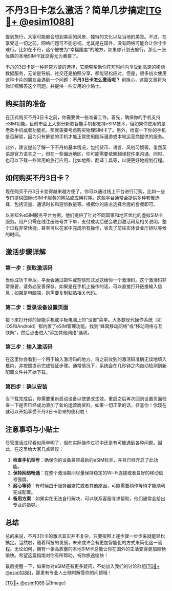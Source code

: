 # 不丹3日卡怎么激活？简单几步搞定[[TG💪+ @esim1088](https://t.me/s/esim1088)]

提到旅行，大家可能都会想到美丽的风景、独特的文化以及当地的美食。不过，在享受这一切之前，网络问题可不能忽视。尤其是在国外，没有网络可能会让你寸步难行。比如在不丹，这个被誉为“幸福国度”的地方，如果你计划去旅行，那么一张优质的本地SIM卡就显得尤为重要了。

不丹的3日卡是一种非常方便的选择，它能够帮助你在短时间内享受到高速的移动数据服务，无论是导航、社交还是拍照分享，都能轻松应对。但是，很多初次使用这种卡片的朋友会遇到一个问题：**不丹3日卡怎么激活呢？** 别担心，这篇文章将为你详细解答这个问题，并提供一些实用的小贴士。

## 购买前的准备

在正式购买不丹3日卡之前，你需要做一些准备工作。首先，确保你的手机支持eSIM功能。目前市面上大部分新款智能手机都支持eSIM技术，但如果你使用的是老款手机或者功能机，那就需要考虑购买物理SIM卡了。另外，检查一下你的手机是否解锁，因为只有解锁的手机才能正常使用国际漫游或本地运营商提供的服务。

此外，建议提前了解一下不丹的基本情况，包括货币、语言、风俗习惯等。虽然英语是官方语言之一，但在一些偏远地区，你可能需要依赖翻译软件来沟通。同时，也可以下载一些常用的旅行应用，比如地图、翻译工具等，以便更好地规划行程。

## 如何购买不丹3日卡？

现在购买不丹3日卡变得越来越方便了。你可以通过线上平台进行订购，比如一些专门提供国际eSIM卡服务的网站或应用程序。这些平台通常会提供多种套餐选择，包括流量、通话时长和短信数量等。根据你的需求选择合适的套餐即可。

以某知名eSIM服务平台为例，他们提供了针对不同国家和地区优化的虚拟SIM卡服务。用户只需在线注册账号并下单，支付成功后便会收到激活码及相关说明。整个过程非常快捷，甚至可以在家中完成所有操作，省去了前往实体营业厅排队等候的时间。

## 激活步骤详解

### 第一步：获取激活码
当你成功下单后，平台会通过邮件或短信形式发送给你一个激活码。这个激活码非常重要，请务必妥善保存。如果是在手机上操作的话，可以直接打开链接输入信息；如果是电脑端，则需要复制粘贴相关代码。

### 第二步：登录设备设置页面
接下来打开你的智能手机或平板电脑上的“设置”菜单。大多数现代操作系统（如iOS和Android）都内置了eSIM管理功能。找到“蜂窝移动网络”或“移动网络与互联网”，然后点击进入“添加其他网络”选项。

### 第三步：输入激活码
在这里你会看到一个用于输入激活码的地方。将之前收到的激活码准确无误地填入框内，并按照提示完成验证步骤。通常情况下，系统会在几秒钟之内自动检测到新配置文件并开始下载。

### 第四步：确认安装
当下载完成后，你需要重新启动设备以使更改生效。重启之后再次回到设置页面检查一下是否已经成功添加了新的运营商资料。如果一切正常的话，恭喜你！你现在就可以开始享受不丹3日卡带来的便利啦！

## 注意事项与小贴士

尽管激活过程看似简单明了，但在实际操作过程中还是有可能遇到各种问题。因此，在这里给大家几点建议：

1. **检查手机型号**：确保你的设备兼容最新的eSIM标准，并且已经开启了此功能。
2. **保持网络畅通**：在整个激活期间尽量保持稳定的Wi-Fi连接或者良好的移动信号强度。
3. **耐心等待**：有时候由于服务器繁忙或者其他原因，可能需要稍作等待才能顺利完成配置。
4. **备用方案**：如果实在无法自行解决，可以联系客服寻求帮助，他们通常会给出专业的指导。

## 总结

总的来说，不丹3日卡的激活其实并不复杂，只要按照上述步骤一步步来就能轻松搞定。当然啦，随着科技的发展，未来或许会有更加智能化的方式来简化这一流程。无论如何，拥有一张高质量的本地SIM卡总能让你在国外的生活变得更加顺畅愉快。希望这篇指南对你有所帮助，祝你旅途愉快！

最后提醒一下，如果你对eSIM还有更多疑问，不妨加入我们的讨论群组[[TG💪+ @esim1088](https://t.me/s/esim1088)]，那里有专业人士随时解答你的问题哦！

[[TG💪+ @esim1088](https://t.me/s/esim1088) ![Image](https://i.postimg.cc/4NQfJmqS/Snipaste-2025-05-13-00-14-12.png)]